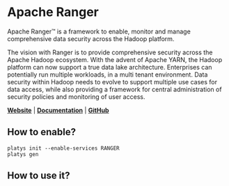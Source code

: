 # Apache Ranger

Apache Ranger™ is a framework to enable, monitor and manage comprehensive data security across the Hadoop platform.

The vision with Ranger is to provide comprehensive security across the Apache Hadoop ecosystem. With the advent of Apache YARN, the Hadoop platform can now support a true data lake architecture. Enterprises can potentially run multiple workloads, in a multi tenant environment. Data security within Hadoop needs to evolve to support multiple use cases for data access, while also providing a framework for central administration of security policies and monitoring of user access.

**[Website](https://ranger.apache.org/)** | **[Documentation](https://ranger.apache.org/)** | **[GitHub](https://github.com/apache/ranger)**

## How to enable?

```
platys init --enable-services RANGER
platys gen
```

## How to use it?

